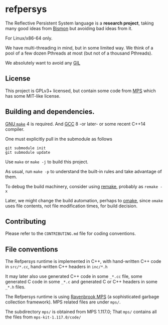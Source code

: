 # refpersys

The Reflective Persistent System language is a **research project**, taking many good ideas from [Bismon](http://github.com/bstarynk/bismon) but avoiding bad ideas from it.

For Linux/x86-64 only.

We have multi-threading in mind, but in some limited way. We think of
a pool of a few dozen Pthreads at most (but not of a thousand
Pthreads).

We absolutely want to avoid any
[GIL](https://en.wikipedia.org/wiki/Global_interpreter_lock)


## License

This project is GPLv3+ licensed, but contain some code from
[MPS](https://www.ravenbrook.com/project/mps) which has some MIT-like
license.

## Building and dependencies.

[GNU `make`](https://www.gnu.org/software/make/) 4 is required. And
[GCC](http://gcc.gnu.org/) 8 -or later- or some recent C++14 compiler.

One must explicitly pull in the submodule as follows

```
git submodule init
git submodule update
```

Use `make` or `make -j` to build this project.

As usual, run `make -p` to understand the built-in rules and take
advantage of them.

To debug the build machinery, consider using
[remake](http://bashdb.sourceforge.net/remake/), probably as `remake
-x`

Later, we might change the build automation, perhaps to
[omake](http://projects.camlcity.org/projects/omake.html), since
`omake` uses file contents, not file modification times, for build
decision.

## Contributing

Please refer to the `CONTRIBUTING.md` file for coding conventions.

## File conventions

The Refpersys runtime is implemented in C++, with hand-written C++
code in `src/*.cc`, hand-written C++ headers in `inc/*.h`

It may later also use generated C++ code in some `_*.cc` file, some
generated C code in some `_*.c` and generated C or C++ headers in some
`_*.h` files.

The Refpersys runtime is using [Ravenbrook
MPS](https://www.ravenbrook.com/project/mps) (a sophisticated garbage
collection framework). MPS related files are under `mps/`.

The subdirectory `mps/` is obtained from MPS 1.117.0; That `mps/`
contains all the files from `mps-kit-1.117.0/code/`
